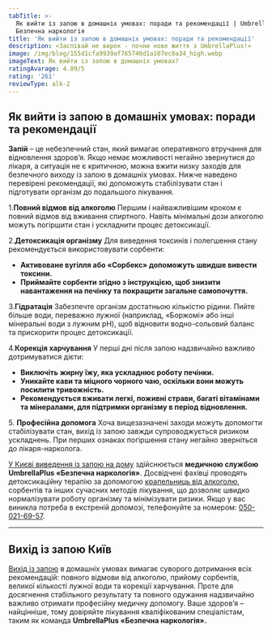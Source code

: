 ```yaml
---
tabTitle: >-
  Як вийти із запою в домашніх умовах: поради та рекомендації | Umbrella Plus |
  Безпечна наркологія
title: 'Як вийти із запою в домашніх умовах: поради та рекомендації'
description: «Заспівай не вирок - почни нове життя з UmbrellaPlus!»
image: /img/blog/155d1cfa9939af765746d1a107ec8a34_high.webp
imageText: Як вийти із запою в домашніх умовах?
ratingAvarage: 4.89/5
rating: '261'
reviewType: alk-2
---
```


## Як вийти із запою в домашніх умовах: поради та рекомендації

**Запій** – це небезпечний стан, який вимагає оперативного втручання для відновлення здоров’я. Якщо немає можливості негайно звернутися до лікаря, а ситуація не є критичною, можна вжити низку заходів для безпечного виходу із запою в домашніх умовах. Нижче наведено перевірені рекомендації, які допоможуть стабілізувати стан і підготувати організм до подальшого лікування.

1.**Повний відмов від алкоголю**
Першим і найважливішим кроком є повний відмов від вживання спиртного. Навіть мінімальні дози алкоголю можуть погіршити стан і ускладнити процес детоксикації.

2.**Детоксикація організму**
Для виведення токсинів і полегшення стану рекомендується використовувати сорбенти:

* **Активоване вугілля або «Сорбекс» допоможуть швидше вивести токсини.**
* **Приймайте сорбенти згідно з інструкцією, щоб знизити навантаження на печінку та покращити загальне самопочуття.**

3.**Гідратація**
Забезпечте організм достатньою кількістю рідини. Пийте більше води, переважно лужної (наприклад, «Боржомі» або інші мінеральні води з лужним pH), щоб відновити водно-сольовий баланс та прискорити процес детоксикації.

4.**Корекція харчування**
У перші дні після запою надзвичайно важливо дотримуватися дієти:

* **Виключіть жирну їжу, яка ускладнює роботу печінки.**
* **Уникайте кави та міцного чорного чаю, оскільки вони можуть посилити тривожність.**
* **Рекомендується вживати легкі, поживні страви, багаті вітамінами та мінералами, для підтримки організму в період відновлення.**

5\. **Професійна допомога**
Хоча вищезазначені заходи можуть допомогти стабілізувати стан, вихід із запою завжди супроводжується ризиком ускладнень. При перших ознаках погіршення стану негайно зверніться до лікаря-нарколога.

[У Києві виведення із запою на дому](https://umbrella-plus.com.ua/uk/kiev/vivod-iz-zapoia-na-domy-kiev-ua/) здійснюється **медичною службою UmbrellaPlus «Безпечна наркологія»**. Досвідчені фахівці проводять детоксикаційну терапію за допомогою [крапельниць від алкоголю](https://umbrella-plus.com.ua/uk/kiev/kapelnica_ot_alkogola_kiev/), сорбентів та інших сучасних методів лікування, що дозволяє швидко нормалізувати роботу організму та мінімізувати ризики. Якщо у вас виникла потреба в екстреній допомозі, телефонуйте за номером: [050-021-69-57](tel:0500216957).

***

## Вихід із запою Київ

[Вихід із запою](https://umbrella-plus.com.ua/uk/kiev/vivod-iz-zapoia-kiev-ua/) в домашніх умовах вимагає суворого дотримання всіх рекомендацій: повного відмови від алкоголю, прийому сорбентів, великої кількості лужної води та корекції харчування. Проте для досягнення стабільного результату та повного одужання надзвичайно важливо отримати професійну медичну допомогу. Ваше здоров’я – найцінніше, тому довіряйте лікування кваліфікованим спеціалістам, таким як команда **UmbrellaPlus «Безпечна наркологія».**
